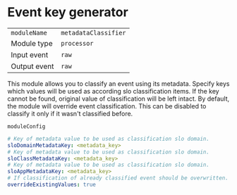 # Event key generator

|                |                              |
|----------------|------------------------------|
| `moduleName`   | `metadataClassifier` |
| Module type    | `processor`                  |
| Input event    | `raw`                        |
| Output event   | `raw`                        |

This module allows you to classify an event using its metadata.
Specify keys which values will be used as according slo classification items.
If the key cannot be found, original value of classification will be left intact.
By default, the module will override event classification. 
This can be disabled to classify it only if it wasn't classified before.

`moduleConfig`
```yaml
# Key of metadata value to be used as classification slo domain.
sloDomainMetadataKey: <metadata_key>
# Key of metadata value to be used as classification slo domain.
sloClassMetadataKey: <metadata_key>
# Key of metadata value to be used as classification slo domain.
sloAppMetadataKey: <metadata_key>
# If classification of already classified event should be overwritten. 
overrideExistingValues: true
```

